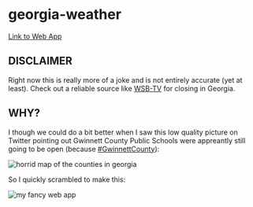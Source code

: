 # georgia-weather

[Link to Web App](http://rawgit.com/jaxrtech/georgia-weather/master/index.html)

## DISCLAIMER

Right now this is really more of a joke and is not entirely accurate (yet at least). Check out a reliable source like [WSB-TV](http://www.wsbtv.com/school-closings/search/) for closing in Georgia.

## WHY?

I though we could do a bit better when I saw this low quality picture on Twitter pointing out Gwinnett County Public Schools were appreantly still going to be open (because [#GwinnettCounty](https://twitter.com/hashtag/GwinnettCountySchools)):

![horrid map of the counties in georgia](https://pbs.twimg.com/media/B-v4zX0XEAIyKF3.jpg:large)

So I quickly scrambled to make this:

![my fancy web app](https://i.imgur.com/oaHZA0b.png)
